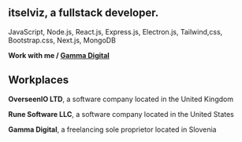 <h2>itselviz, a fullstack developer.</h2>

JavaScript, Node.js, React.js, Express.js, Electron.js, Tailwind,css, Bootstrap.css, Next.js, MongoDB

**Work with me / [Gamma Digital](https://discord.gg/5Ak6hVSDkS)**

## Workplaces

<p><b>OverseenIO LTD</b>, a software company located in the United Kingdom</p>
<p><b>Rune Software LLC</b>, a software company located in the United States</p>
<p><b>Gamma Digital</b>, a freelancing sole proprietor located in Slovenia</p>

